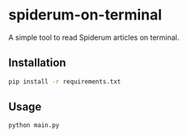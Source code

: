 # spiderum-on-terminal

A simple tool to read Spiderum articles on terminal.

## Installation
```bash
pip install -r requirements.txt
```

## Usage

```bash
python main.py
```
